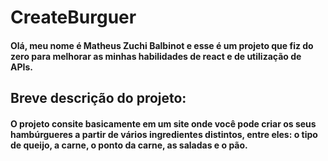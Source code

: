 # CreateBurguer
#### Olá, meu nome é Matheus Zuchi Balbinot e esse é um projeto que fiz do zero para melhorar as minhas habilidades de react e de utilização de APIs. 
## Breve descrição do projeto:

#### O projeto consite basicamente em um site onde você pode criar os seus hambúrgueres a partir de vários ingredientes distintos, entre eles: o tipo de queijo, a carne, o ponto da carne, as saladas e o pão.
